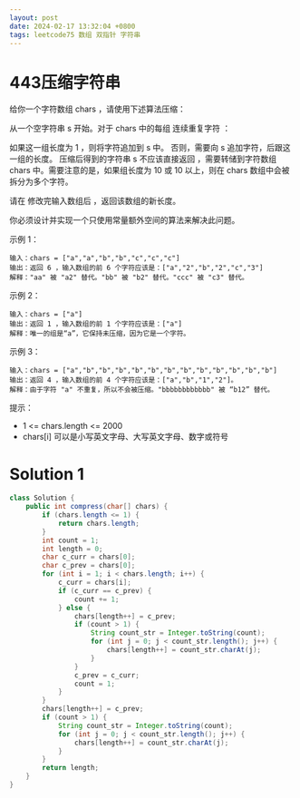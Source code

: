```yaml
---
layout: post
date: 2024-02-17 13:32:04 +0800
tags: leetcode75 数组 双指针 字符串
---
```


# 443压缩字符串

给你一个字符数组 chars ，请使用下述算法压缩：

从一个空字符串 s 开始。对于 chars 中的每组 连续重复字符 ：

如果这一组长度为 1 ，则将字符追加到 s 中。
否则，需要向 s 追加字符，后跟这一组的长度。
压缩后得到的字符串 s 不应该直接返回 ，需要转储到字符数组 chars 中。需要注意的是，如果组长度为 10 或 10 以上，则在 chars 数组中会被拆分为多个字符。

请在 修改完输入数组后 ，返回该数组的新长度。

你必须设计并实现一个只使用常量额外空间的算法来解决此问题。

示例 1：
```
输入：chars = ["a","a","b","b","c","c","c"]
输出：返回 6 ，输入数组的前 6 个字符应该是：["a","2","b","2","c","3"]
解释："aa" 被 "a2" 替代。"bb" 被 "b2" 替代。"ccc" 被 "c3" 替代。
```
示例 2：
```
输入：chars = ["a"]
输出：返回 1 ，输入数组的前 1 个字符应该是：["a"]
解释：唯一的组是“a”，它保持未压缩，因为它是一个字符。
```
示例 3：
```
输入：chars = ["a","b","b","b","b","b","b","b","b","b","b","b","b"]
输出：返回 4 ，输入数组的前 4 个字符应该是：["a","b","1","2"]。
解释：由于字符 "a" 不重复，所以不会被压缩。"bbbbbbbbbbbb" 被 “b12” 替代。
```
提示：
+ 1 <= chars.length <= 2000
+ chars[i] 可以是小写英文字母、大写英文字母、数字或符号

# Solution 1
``` java
class Solution {
    public int compress(char[] chars) {
        if (chars.length <= 1) {
            return chars.length;
        }
        int count = 1;
        int length = 0;
        char c_curr = chars[0];
        char c_prev = chars[0];
        for (int i = 1; i < chars.length; i++) {
            c_curr = chars[i];
            if (c_curr == c_prev) {
                count += 1;
            } else {
                chars[length++] = c_prev;
                if (count > 1) {
                    String count_str = Integer.toString(count);
                    for (int j = 0; j < count_str.length(); j++) {
                        chars[length++] = count_str.charAt(j);
                    }
                }
                c_prev = c_curr;
                count = 1;
            }
        }
        chars[length++] = c_prev;
        if (count > 1) {
            String count_str = Integer.toString(count);
            for (int j = 0; j < count_str.length(); j++) {
                chars[length++] = count_str.charAt(j);
            }
        }
        return length;
    }
}
```
